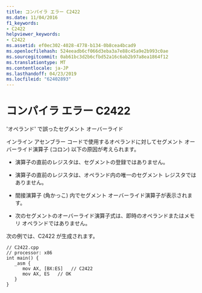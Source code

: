 ```yaml
---
title: コンパイラ エラー C2422
ms.date: 11/04/2016
f1_keywords:
- C2422
helpviewer_keywords:
- C2422
ms.assetid: ef0ec302-4028-4778-b134-0b8cea4bcad9
ms.openlocfilehash: 524eeadb6cf066d3eba3a7e88c45a9e2b993c0ae
ms.sourcegitcommit: 0ab61bc3d2b6cfbd52a16c6ab2b97a8ea1864f12
ms.translationtype: MT
ms.contentlocale: ja-JP
ms.lasthandoff: 04/23/2019
ms.locfileid: "62402893"
---
```

# <a name="compiler-error-c2422"></a>コンパイラ エラー C2422

'オペランド' で誤ったセグメント オーバーライド

インライン アセンブラー コードで使用するオペランドに対してセグメント オーバーライド演算子 (コロン)  以下の原因が考えられます。

- 演算子の直前のレジスタは、セグメントの登録ではありません。

- 演算子の直前のレジスタは、オペランド内の唯一のセグメント レジスタではありません。

- 間接演算子 (角かっこ) 内でセグメント オーバーライド演算子が表示されます。

- 次のセグメントのオーバーライド演算子式は、即時のオペランドまたはメモリ オペランドではありません。

次の例では、C2422 が生成されます。

```
// C2422.cpp
// processor: x86
int main() {
   _asm {
      mov AX, [BX:ES]   // C2422
      mov AX, ES   // OK
   }
}
```